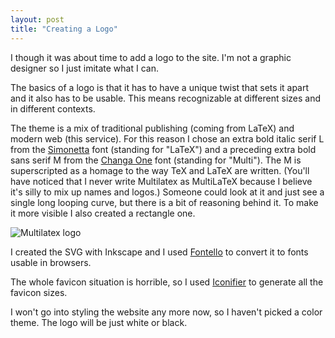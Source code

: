 ```yaml
---
layout: post
title: "Creating a Logo"
---
```


I though it was about time to add a logo to the site. I'm not a graphic designer
so I just imitate what I can.

The basics of a logo is that it has to have a unique twist that sets it apart
and it also has to be usable. This means recognizable at different sizes and in
different contexts.

The theme is a mix of traditional publishing (coming from LaTeX) and modern web
(this service). For this reason I chose an extra bold italic serif L from the
[Simonetta][simonetta] font (standing for "LaTeX") and a preceding extra bold
sans serif M from the [Changa One][changa-one] font (standing for "Multi"). The
M is superscripted as a homage to the way TeX and LaTeX are written. (You'll
have noticed that I never write Multilatex as MultiLaTeX because I believe it's
silly to mix up names and logos.) Someone could look at it and just see a single
long looping curve, but there is a bit of reasoning behind it. To make it
more visible I also created a rectangle one.

![Multilatex logo](/blog/assets/img/logo.png)

I created the SVG with Inkscape and I used [Fontello][fontello] to convert it to
fonts usable in browsers.

The whole favicon situation is horrible, so I used [Iconifier][iconifier] to
generate all the favicon sizes.

I won't go into styling the website any more now, so I haven't picked a color
theme. The logo will be just white or black.

[simonetta]: http://www.google.com/fonts/specimen/Simonetta
[changa-one]: http://www.google.com/fonts/specimen/Changa+One
[fontello]: http://fontello.com/
[iconifier]: http://iconifier.net/
